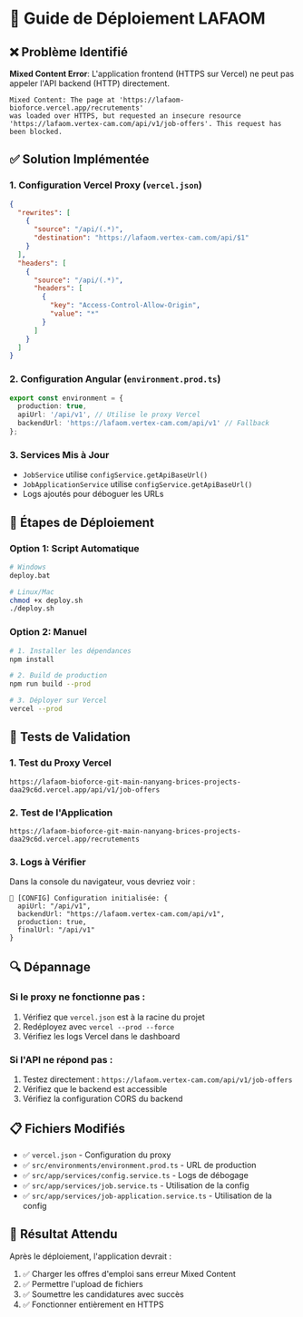 # 🚀 Guide de Déploiement LAFAOM

## ❌ Problème Identifié

**Mixed Content Error**: L'application frontend (HTTPS sur Vercel) ne peut pas appeler l'API backend (HTTP) directement.

```
Mixed Content: The page at 'https://lafaom-bioforce.vercel.app/recrutements' 
was loaded over HTTPS, but requested an insecure resource 
'https://lafaom.vertex-cam.com/api/v1/job-offers'. This request has been blocked.
```

## ✅ Solution Implémentée

### 1. **Configuration Vercel Proxy** (`vercel.json`)
```json
{
  "rewrites": [
    {
      "source": "/api/(.*)",
      "destination": "https://lafaom.vertex-cam.com/api/$1"
    }
  ],
  "headers": [
    {
      "source": "/api/(.*)",
      "headers": [
        {
          "key": "Access-Control-Allow-Origin",
          "value": "*"
        }
      ]
    }
  ]
}
```

### 2. **Configuration Angular** (`environment.prod.ts`)
```typescript
export const environment = {
  production: true,
  apiUrl: '/api/v1', // Utilise le proxy Vercel
  backendUrl: 'https://lafaom.vertex-cam.com/api/v1' // Fallback
};
```

### 3. **Services Mis à Jour**
- `JobService` utilise `configService.getApiBaseUrl()`
- `JobApplicationService` utilise `configService.getApiBaseUrl()`
- Logs ajoutés pour déboguer les URLs

## 🔄 Étapes de Déploiement

### Option 1: Script Automatique
```bash
# Windows
deploy.bat

# Linux/Mac
chmod +x deploy.sh
./deploy.sh
```

### Option 2: Manuel
```bash
# 1. Installer les dépendances
npm install

# 2. Build de production
npm run build --prod

# 3. Déployer sur Vercel
vercel --prod
```

## 🧪 Tests de Validation

### 1. **Test du Proxy Vercel**
```
https://lafaom-bioforce-git-main-nanyang-brices-projects-daa29c6d.vercel.app/api/v1/job-offers
```

### 2. **Test de l'Application**
```
https://lafaom-bioforce-git-main-nanyang-brices-projects-daa29c6d.vercel.app/recrutements
```

### 3. **Logs à Vérifier**
Dans la console du navigateur, vous devriez voir :
```
🔧 [CONFIG] Configuration initialisée: {
  apiUrl: "/api/v1",
  backendUrl: "https://lafaom.vertex-cam.com/api/v1",
  production: true,
  finalUrl: "/api/v1"
}
```

## 🔍 Dépannage

### Si le proxy ne fonctionne pas :
1. Vérifiez que `vercel.json` est à la racine du projet
2. Redéployez avec `vercel --prod --force`
3. Vérifiez les logs Vercel dans le dashboard

### Si l'API ne répond pas :
1. Testez directement : `https://lafaom.vertex-cam.com/api/v1/job-offers`
2. Vérifiez que le backend est accessible
3. Vérifiez la configuration CORS du backend

## 📋 Fichiers Modifiés

- ✅ `vercel.json` - Configuration du proxy
- ✅ `src/environments/environment.prod.ts` - URL de production
- ✅ `src/app/services/config.service.ts` - Logs de débogage
- ✅ `src/app/services/job.service.ts` - Utilisation de la config
- ✅ `src/app/services/job-application.service.ts` - Utilisation de la config

## 🎯 Résultat Attendu

Après le déploiement, l'application devrait :
1. ✅ Charger les offres d'emploi sans erreur Mixed Content
2. ✅ Permettre l'upload de fichiers
3. ✅ Soumettre les candidatures avec succès
4. ✅ Fonctionner entièrement en HTTPS
